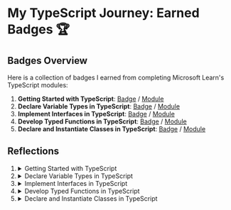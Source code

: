 # My TypeScript Journey: Earned Badges 🏆

## Badges Overview

Here is a collection of badges I earned from completing Microsoft Learn's TypeScript modules:

1. **Getting Started with TypeScript**: [Badge](https://learn.microsoft.com/en-us/users/alexandermisyura/achievements/yv8c6kxr) / [Module](https://learn.microsoft.com/en-us/training/modules/typescript-get-started/)
2. **Declare Variable Types in TypeScript**: [Badge](https://learn.microsoft.com/en-us/users/alexandermisyura/achievements/9n5b5hsu) / [Module](https://learn.microsoft.com/en-us/training/modules/typescript-declare-variable-types/)
3. **Implement Interfaces in TypeScript**: [Badge](https://learn.microsoft.com/en-us/users/alexandermisyura/achievements/pt2yqle4) / [Module](https://learn.microsoft.com/en-us/training/modules/typescript-implement-interfaces/)
4. **Develop Typed Functions in TypeScript**: [Badge](https://learn.microsoft.com/en-us/users/alexandermisyura/achievements/qd7fqr3e) / [Module](https://learn.microsoft.com/en-us/training/modules/typescript-develop-typed-functions/)
5. **Declare and Instantiate Classes in TypeScript**: [Badge](https://learn.microsoft.com/en-us/users/alexandermisyura/achievements/hy6sgyl8) / [Module](https://learn.microsoft.com/en-us/training/modules/typescript-declare-instantiate-classes/)

## Reflections

1. <details><summary>Getting Started with TypeScript</summary><br>After going through the 'Get started with TypeScript' module I gained a solid understanding of why TypeScript is considered an improvement over JavaScript. The module walked me through the process of installing TypeScript and setting up a project in VS Code.<br><br>The concept of static typing, a key feature of TypeScript helps catch errors at compile time, resulting in creating more reliable and maintainable code. The experience of setting up a TypeScript project in VS Code gave me a practical understanding of the TypeScript development workflow and compilation process.<br><br>Understanding the benefits of TypeScript has influenced my decisions for future web development projects. If I were to work on a large-scale web application, TypeScript's static typing feature would be useful in maintaining code quality and scalability.<br><br></details>

2. <details><summary>Declare Variable Types in TypeScript</summary><br>This module deepened my understanding of TypeScript by teaching me how to declare variables using different types. I learned about the benefits of declaring typed variables in TypeScript, as well as how to declare variables using primitive types, object types, and even advanced types like union and intersection types.<br><br>Understanding how to declare variables using different types in TypeScript allows me to write more readable and error-free code. For example, using union types can help me work with functions that can take multiple types of arguments, which increase the flexibility of code. Using intersection types can help me combine multiple types into one, which can be useful in scenarios where an entity can have characteristics of multiple types.<br><br></details>

3. <details><summary>Implement Interfaces in TypeScript</summary><br>With the module 'Implement interfaces in TypeScript' I delved into the concept of interfaces, which is not present in JavaScript, but is fundamental to TypeScript and object-oriented programming n general. I learned how to declare, instantiate and extend interfaces, as well as how to declare interfaces with custom array types.<br><br>Interfaces not only help in defining the shape of complex objects but also ensure that the objects follow a certain structure. This gave me a deeper understanding of the robustness and flexibility of TypeScript.<br><br>The ability to use interfaces opens up new possibilities in my development work. When working with complex data structures, interfaces can help enforce a particular structure, reducing the likelihood of errors. Furthermore, the ability to extend interfaces allows to reuse code and improve organization in large projects.<br><br></details>

4. <details><summary>Develop Typed Functions in TypeScript</summary><br>The 'Develop Typed Functions in TypeScript' module was a valuable addition to my TypeScript knowledge. It expanded my understanding of functions in TypeScript, showed me the benefits of using types in functions and taught me how to write functions with different parameters. I also learned to define function types using type aliases or interfaces.<br><br>The use of types in functions improves code readability and maintainability, and the flexibility of having required, optional, default, and rest parameters in functions allows for more robust function definitions. The ability to define function types using type aliases or interfaces provides a clear and concise way to specify the function signature.<br><br>The skills gained from this module are directly applicable to real-world programming scenarios. For example, optional parameters can make a function more versatile, while default parameters can provide defaults when no argument is provided. Defining function types using type aliases or interfaces can help ensure that functions adhere to a specific signature, reducing potential errors.<br><br></details>

5. <details><summary>Declare and Instantiate Classes in TypeScript</summary><br>In the module 'Declare and Instantiate Classes in TypeScript' I learned how TypeScript extends ES6 functionality by adding access modifiers, and the ability to specify required or optional parameters. I also improved my knowledge of how to declare, instantiate and extend classes, learned to apply access modifiers, define static properties. A significant part was understanding how interfaces are used with classes to ensure class instance shape.<br><br>Understanding how to work with classes in TypeScript is a fundamental skill for any TypeScript developer. The ability to extend classes and ensure class shape using interfaces provides a solid foundation for building complex applications. For example, when working on a large-scale project, using classes and interfaces to structure the code can greatly improve readability and maintainability. Understanding of how interfaces are used with classes will be particularly useful for ensuring the consistency in the structure of objects in my code.<br><br></details>
